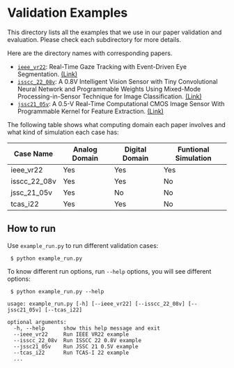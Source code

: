 # Validation Examples

This directory lists all the examples that we use in our paper validation and evaluation. Please 
check each subdirectory for more details.

Here are the directory names with corresponding papers.

* [`ieee_vr22`](https://github.com/horizon-research/CamJ/tree/main/examples/ieee_vr22): Real-Time Gaze Tracking with Event-Driven Eye Segmentation. [(Link)](https://arxiv.org/abs/2201.07367)
* [`isscc_22_08v`](https://github.com/horizon-research/CamJ/tree/main/examples/isscc_22_08v): A 0.8V Intelligent Vision Sensor with Tiny Convolutional Neural Network and Programmable Weights Using Mixed-Mode Processing-in-Sensor Technique for Image Classification. [(Link)](https://ieeexplore.ieee.org/document/9731675)
* [`jssc21_05v`](https://github.com/horizon-research/CamJ/tree/main/examples/jssc21_05v): A 0.5-V Real-Time Computational CMOS Image Sensor With Programmable Kernel for Feature Extraction. [(Link)](https://ieeexplore.ieee.org/document/9250500)

The following table shows what computing domain each paper involves and what kind of simulation each
case has:

| Case Name             | Analog Domain | Digital Domain | Funtional Simulation |
|-----------------------|---------------|----------------|----------------------|
| ieee_vr22             |      Yes      |      Yes       |         Yes          |
| isscc_22_08v          |      Yes      |      Yes       |         No           |
| jssc_21_05v           |      Yes      |      No        |         No           |
| tcas_i22              |      Yes      |      Yes       |         No           |


## How to run

Use `example_run.py` to run different validation cases:
```
 $ python example_run.py
```

To know different run options, run `--help` options, you will see different options:
```
 $ python example_run.py --help

usage: example_run.py [-h] [--ieee_vr22] [--isscc_22_08v] [--jssc21_05v] [--tcas_i22]

optional arguments:
  -h, --help      show this help message and exit
  --ieee_vr22     Run IEEE VR22 example
  --isscc_22_08v  Run ISSCC 22 0.8V example
  --jssc21_05v    Run JSSC 21 0.5V example
  --tcas_i22      Run TCAS-I 22 example
  ...
  
```